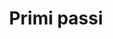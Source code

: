 ---
layout: page.njk
tags: page
key: getting-started_it
title: Primi passi
parent: design-system_it
order: 10
availablelanguages: 
    - de
    - en
---